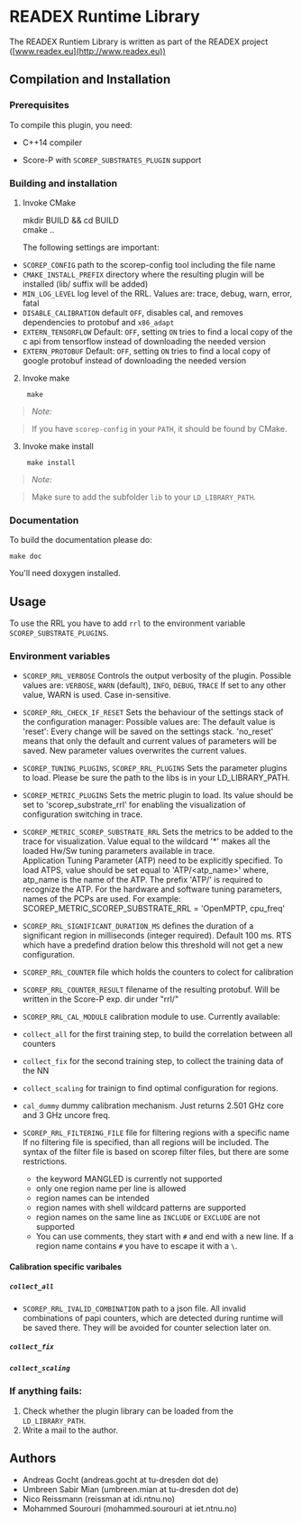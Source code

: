 # READEX Runtime Library

The READEX Runtiem Library is written as part of the READEX project
([www.readex.eu](http://www.readex.eu))


## Compilation and Installation

### Prerequisites

To compile this plugin, you need:

* C++14 compiler

* Score-P with `SCOREP_SUBSTRATES_PLUGIN` support

### Building and installation

1. Invoke CMake

    mkdir BUILD && cd BUILD  
    cmake ..

   The following settings are important:
   
* `SCOREP_CONFIG` path to the scorep-config tool including the file name
* `CMAKE_INSTALL_PREFIX` directory where the resulting plugin will be installed (lib/ suffix will be added)
* `MIN_LOG_LEVEL` log level of the RRL. Values are: trace, debug, warn, error, fatal
* `DISABLE_CALIBRATION` default `OFF`, disables cal, and removes dependencies to protobuf and `x86_adapt`
* `EXTERN_TENSORFLOW` Default: `OFF`, setting `ON` tries to find a local copy of the c api from tensorflow instead of downloading the needed version
* `EXTERN_PROTOBUF` Default: `OFF`, setting `ON` tries to find a local copy of google protobuf instead of downloading the needed version
  
2. Invoke make

        make

> *Note:*

> If you have `scorep-config` in your `PATH`, it should be found by CMake.

3. Invoke make install

        make install

> *Note:*

> Make sure to add the subfolder `lib` to your `LD_LIBRARY_PATH`.

### Documentation

To build the documentation please do:

    make doc
    
You'll need doxygen installed.

## Usage

To use the RRL you have to add `rrl` to the environment
variable `SCOREP_SUBSTRATE_PLUGINS`.


### Environment variables

* `SCOREP_RRL_VERBOSE` 
    Controls the output verbosity of the plugin. Possible values are:
    `VERBOSE`, `WARN` (default), `INFO`, `DEBUG`, `TRACE`
    If set to any other value, WARN is used. Case in-sensitive.

* `SCOREP_RRL_CHECK_IF_RESET`
    Sets the behaviour of the settings stack of the configuration manager:
    Possible values are:
    The default value is 'reset': Every change will be saved on the settings stack.
    'no_reset' means that only the default and current values of parameters will be saved.
    New parameter values overwrites the current values.
    
* `SCOREP_TUNING_PLUGINS`, `SCOREP_RRL_PLUGINS`
    Sets the parameter plugins to load. Please be sure the path to the libs is
    in your LD_LIBRARY_PATH.
    
* `SCOREP_METRIC_PLUGINS`
	Sets the metric plugin to load. Its value should be set to 'scorep_substrate_rrl' 
	for enabling the visualization of configuration switching in trace.
	
* `SCOREP_METRIC_SCOREP_SUBSTRATE_RRL`
	Sets the metrics to be added to the trace for visualization. Value equal to the wildcard '*' 
	makes all the loaded Hw/Sw tuning parameters available in trace.  
	Application Tuning Parameter (ATP) need to be explicitly specified.	
	To load ATPS, value should be set equal to 'ATP/<atp_name>' 
	where, atp_name is the name of the ATP. The prefix 'ATP/' is required to recognize the ATP.
	For the hardware and software tuning parameters, names of the PCPs are used.
	For example: SCOREP_METRIC_SCOREP_SUBSTRATE_RRL = 'OpenMPTP, cpu_freq'
	
* `SCOREP_RRL_SIGNIFICANT_DURATION_MS` defines the duration of a significant region in milliseconds (integer required). Default 100 ms.
    RTS which have a predefind dration below this threshold will not get a new configuration.    

* `SCOREP_RRL_COUNTER` file which holds the counters to colect for calibration

* `SCOREP_RRL_COUNTER_RESULT` filename of the resulting protobuf. Will be written in the Score-P exp. dir under "rrl/"

* `SCOREP_RRL_CAL_MODULE` calibration module to use. Currently available:
 * `collect_all` for the first training step, to build the correlation between all counters
 * `collect_fix` for the second training step, to collect the training data of the NN
 * `collect_scaling` for trainign to find optimal configuration for regions.
 * `cal_dummy` dummy calibration mechanism. Just returns 2.501 GHz core and 3 GHz uncore freq.

* `SCOREP_RRL_FILTERING_FILE` file for filtering regions with a specific name  
    If no filtering file is specified, than all regions will be included.
    The syntax of the filter file is based on scorep filter files, but there are some restrictions.
    * the keyword MANGLED is currently not supported
    * only one region name per line is allowed 
    * region names can be intended
    * region names with shell wildcard patterns are supported
    * region names on the same line as `INCLUDE` or `EXCLUDE` are not supported
    * You can use comments, they start with `#` and end with a new line. If a region name contains `#` you have to escape it with a `\`. 

#### Calibration specific varibales

##### `collect_all`
* `SCOREP_RRL_IVALID_COMBINATION`
    path to a json file. All invalid combinations of papi counters, which are detected during
    runtime will be saved there. They will be avoided for counter selection later on.

##### `collect_fix`

##### `collect_scaling`

### If anything fails:

1. Check whether the plugin library can be loaded from the `LD_LIBRARY_PATH`.
2. Write a mail to the author.

## Authors

* Andreas Gocht (andreas.gocht at tu-dresden dot de)
* Umbreen Sabir Mian (umbreen.mian at tu-dresden dot de)
* Nico Reissmann (reissman at idi.ntnu.no)
* Mohammed Sourouri (mohammed.sourouri at iet.ntnu.no)

